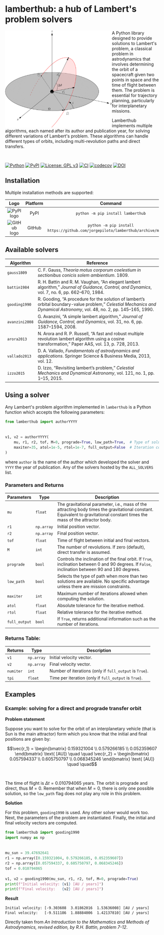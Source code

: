 # lamberthub: a hub of Lambert's problem solvers

<img align="left" width=350px src="https://github.com/jorgepiloto/lamberthub/raw/main/doc/source/_static/lamberts_problem_geometry.png"/>

A Python library designed to provide solutions to Lambert's problem, a
classical problem in astrodynamics that involves determining the orbit of a
spacecraft given two points in space and the time of flight between them. The
problem is essential for trajectory planning, particularly for interplanetary
missions.

Lamberthub implements multiple algorithms, each named after its author and
publication year, for solving different variations of Lambert's problem. These
algorithms can handle different types of orbits, including multi-revolution
paths and direct transfers.

<br>

[![Python](https://img.shields.io/pypi/pyversions/lamberthub?logo=pypi)](https://pypi.org/project/lamberthub/)
[![PyPI](https://img.shields.io/pypi/v/lamberthub.svg?logo=python&logoColor=white)](https://pypi.org/project/lamberthub/)
[![License: GPL v3](https://img.shields.io/badge/License-GPLv3-blue.svg)](https://www.gnu.org/licenses/gpl-3.0)
[![CI](https://github.com/jorgepiloto/lamberthub/actions/workflows/ci_cd.yml/badge.svg?branch=main)](https://github.com/jorgepiloto/lamberthub/actions/workflows/ci_cd.yml)
[![codecov](https://codecov.io/gh/jorgepiloto/lamberthub/branch/main/graph/badge.svg?token=3BY2J5AB8D)](https://codecov.io/gh/jorgepiloto/lamberthub)
[![DOI](https://zenodo.org/badge/364482782.svg)](https://zenodo.org/badge/latestdoi/364482782)

## Installation

Multiple installation methods are supported:

|                             **Logo**                              | **Platform** |                                    **Command**                                    |
|:-----------------------------------------------------------------:|:------------:|:---------------------------------------------------------------------------------:|
|       ![PyPI logo](https://simpleicons.org/icons/pypi.svg)        |     PyPI     |                        ``python -m pip install lamberthub``                        |
|     ![GitHub logo](https://simpleicons.org/icons/github.svg)      |    GitHub    | ``python -m pip install https://github.com/jorgepiloto/lamberthub/archive/main.zip`` |

## Available solvers

| Algorithm     | Reference                                                                                                                                               |
|---------------|---------------------------------------------------------------------------------------------------------------------------------------------------------|
| `gauss1809`   | C. F. Gauss, *Theoria motus corporum coelestium in sectionibus conicis solem ambientium*. 1809.                                                         |
| `battin1984`  | R. H. Battin and R. M. Vaughan, “An elegant lambert algorithm,” *Journal of Guidance, Control, and Dynamics*, vol. 7, no. 6, pp. 662–670, 1984.         |
| `gooding1990` | R. Gooding, “A procedure for the solution of lambert’s orbital boundary-value problem,” *Celestial Mechanics and Dynamical Astronomy*, vol. 48, no. 2, pp. 145–165, 1990. |
| `avanzini2008`| G. Avanzini, “A simple lambert algorithm,” *Journal of Guidance, Control, and Dynamics*, vol. 31, no. 6, pp. 1587–1594, 2008.                          |
| `arora2013`   | N. Arora and R. P. Russell, “A fast and robust multiple revolution lambert algorithm using a cosine transformation,” Paper AAS, vol. 13, p. 728, 2013.  |
| `vallado2013` | D. A. Vallado, *Fundamentals of astrodynamics and applications*. Springer Science & Business Media, 2013, vol. 12.                                       |
| `izzo2015`    | D. Izzo, “Revisiting lambert’s problem,” *Celestial Mechanics and Dynamical Astronomy*, vol. 121, no. 1, pp. 1–15, 2015.                                |

## Using a solver

Any Lambert's problem algorithm implemented in `lamberthub` is a Python function
which accepts the following parameters:

```python
from lamberthub import authorYYYY


v1, v2 = authorYYYY(
    mu, r1, r2, tof, M=0, prograde=True, low_path=True,  # Type of solution
    maxiter=35, atol=1e-5, rtol=1e-7, full_output=False  # Iteration config
)
```

where `author` is the name of the author which developed the solver and `YYYY`
the year of publication. Any of the solvers hosted by the `ALL_SOLVERS` list.

### Parameters and Returns

| Parameters    | Type      | Description |
|---------------|-----------|-------------|
| `mu`          | `float`   | The gravitational parameter, i.e., mass of the attracting body times the gravitational constant. Equivalent to gravitational constant times the mass of the attractor body. |
| `r1`          | `np.array`| Initial position vector. |
| `r2`          | `np.array`| Final position vector. |
| `tof`         | `float`   | Time of flight between initial and final vectors. |
| `M`           | `int`     | The number of revolutions. If zero (default), direct transfer is assumed. |
| `prograde`    | `bool`    | Controls the inclination of the final orbit. If `True`, inclination between 0 and 90 degrees. If `False`, inclination between 90 and 180 degrees. |
| `low_path`    | `bool`    | Selects the type of path when more than two solutions are available. No specific advantage unless there are mission constraints. |
| `maxiter`     | `int`     | Maximum number of iterations allowed when computing the solution. |
| `atol`        | `float`   | Absolute tolerance for the iterative method. |
| `rtol`        | `float`   | Relative tolerance for the iterative method. |
| `full_output` | `bool`    | If `True`, returns additional information such as the number of iterations. |

### Returns Table:

| Returns       | Type       | Description |
|---------------|------------|-------------|
| `v1`          | `np.array` | Initial velocity vector. |
| `v2`          | `np.array` | Final velocity vector. |
| `numiter`     | `int`      | Number of iterations (only if `full_output` is `True`). |
| `tpi`         | `float`    | Time per iteration (only if `full_output` is `True`). |

## Examples

### Example: solving for a direct and prograde transfer orbit

**Problem statement**

Suppose you want to solve for the orbit of an interplanetary vehicle (that is
Sun is the main attractor) form which you know that the initial and final
positions are given by:

```math
\vec{r_1} = \begin{bmatrix} 0.159321004 \\ 0.579266185 \\ 0.052359607 \end{bmatrix} \text{ [AU]} \quad \quad
\vec{r_2} = \begin{bmatrix} 0.057594337 \\ 0.605750797 \\ 0.068345246 \end{bmatrix} \text{ [AU]} \quad \quad
```

<br>

The time of flight is $\Delta t = 0.010794065$ years. The orbit is
prograde and direct, thus $M=0$. Remember that when $M=0$, there is only one
possible solution, so the `low_path` flag does not play any role in this
problem.

**Solution**

For this problem, `gooding1990` is used. Any other solver would work too. Next,
the parameters of the problem are instantiated. Finally, the initial and final
velocity vectors are computed.

```python
from lamberthub import gooding1990
import numpy as np


mu_sun = 39.47692641
r1 = np.array([0.159321004, 0.579266185, 0.052359607])
r2 = np.array([0.057594337, 0.605750797, 0.068345246])
tof = 0.010794065

v1, v2 = gooding1990(mu_sun, r1, r2, tof, M=0, prograde=True)
print(f"Initial velocity: {v1} [AU / years]")
print(f"Final velocity:   {v2} [AU / years]")
```

**Result**

```console
Initial velocity: [-9.303608  3.01862016  1.53636008] [AU / years]
Final velocity:   [-9.511186  1.88884006  1.42137810] [AU / years]
```

Directly taken from *An Introduction to the Mathematics and Methods of
Astrodynamics, revised edition, by R.H. Battin, problem 7-12*.

